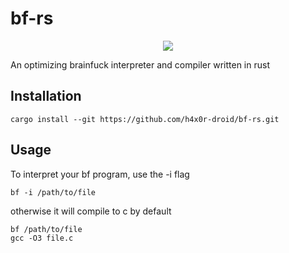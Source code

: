 # bf-rs
<p align="center">
	<a href="https://opensource.org/licenses/MPL-2.0"><img src="https://img.shields.io/badge/License-MPL%202.0-brightgreen.svg"></a>
</p>
An optimizing brainfuck interpreter and compiler written in rust

## Installation

```shell
cargo install --git https://github.com/h4x0r-droid/bf-rs.git
```

## Usage

To interpret your bf program, use the -i flag

```shell
bf -i /path/to/file
```

otherwise it will compile to c by default

```shell
bf /path/to/file
gcc -O3 file.c
```